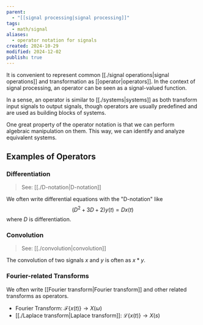 ```yaml
---
parent:
  - "[[signal processing|signal processing]]"
tags:
  - math/signal
aliases:
  - operator notation for signals
created: 2024-10-29
modified: 2024-12-02
publish: true
---
```

It is convenient to represent common [[./signal operations|signal operations]] and transformation as [[operator|operators]]. In the context of signal processing, an operator can be seen as a signal-valued function. 

In a sense, an operator is similar to [[./systems|systems]] as both transform input signals to output signals, though operators are usually predefined and are used as building blocks of systems.

One great property of the operator notation is that we can perform algebraic manipulation on them. This way, we can identify and analyze equivalent systems.

## Examples of Operators
### Differentiation
> See: [[./D-notation|D-notation]]

We often write differential equations with the "D-notation" like 
$$(D^2 + 3D + 2)y(t) = Dx(t)$$
where $D$ is differentiation.

### Convolution
> See: [[./convolution|convolution]]

The convolution of two signals $x$ and $y$ is often as $x * y$.

### Fourier-related Transforms
We often write [[Fourier transform|Fourier transform]] and other related transforms as operators.
- Fourier Transform: $\mathcal{F}\{x(t)\} \to X(\omega)$
- [[./Laplace transform|Laplace transform]]: $\mathcal{L}\{x(t)\} \to X(s)$

